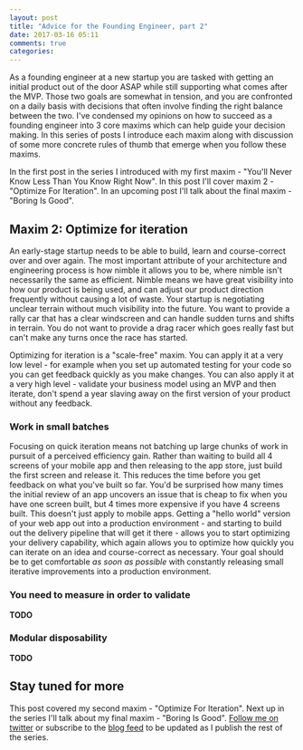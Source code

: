 ```yaml
---
layout: post
title: "Advice for the Founding Engineer, part 2"
date: 2017-03-16 05:11
comments: true
categories: 
---
```


As a founding engineer at a new startup you are tasked with getting an initial product out of the door ASAP while still supporting what comes after the MVP. Those two goals are somewhat in tension, and you are confronted on a daily basis with decisions that often involve finding the right balance between the two. I've condensed my opinions on how to succeed as a founding engineer into 3 core maxims which can help guide your decision making. In this series of posts I introduce each maxim along with discussion of some more concrete rules of thumb that emerge when you follow these maxims.

In the first post in the series I introduced with my first maxim - "You'll Never Know Less Than You Know Right Now". In this post I'll cover maxim 2 - "Optimize For Iteration". In an upcoming post I'll talk about the final maxim - "Boring Is Good". 

## Maxim 2: Optimize for iteration
An early-stage startup needs to be able to build, learn and course-correct over and over again. The most important attribute of your architecture and engineering process is how nimble it allows you to be, where nimble isn't necessarily the same as efficient. Nimble means we have great visibility into how our product is being used, and can adjust our product direction frequently without causing a lot of waste. Your startup is negotiating unclear terrain without much visibility into the future. You want to provide a rally car that has a clear windscreen and can handle sudden turns and shifts in terrain. You do not want to provide a drag racer which goes really fast but can't make any turns once the race has started.

Optimizing for iteration is a "scale-free" maxim. You can apply it at a very low level - for example when you set up automated testing for your code so you can get feedback quickly as you make changes. You can also apply it at a very high level - validate your business model using an MVP and then iterate, don't spend a year slaving away on the first version of your product without any feedback.

### Work in small batches
Focusing on quick iteration means not batching up large chunks of work in pursuit of a perceived efficiency gain. Rather than waiting to build all 4 screens of your mobile app and then releasing to the app store, just build the first screen and release it. This reduces the time before you get feedback on what you've built so far. You'd be surprised how many times the initial review of an app uncovers an issue that is cheap to fix when you have one screen built, but 4 times more expensive if you have 4 screens built. This doesn't just apply to mobile apps. Getting a "hello world" version of your web app out into a production environment - and starting to build out the delivery pipeline that will get it there - allows you to start optimizing your delivery capability, which again allows you to optimize how quickly you can iterate on an idea and course-correct as necessary. Your goal should be to get comfortable *as soon as possible* with constantly releasing small iterative improvements into a production environment.

### You need to measure in order to validate
**TODO**

### Modular disposability
**TODO**

## Stay tuned for more

This post covered my second maxim - "Optimize For Iteration". Next up in the series I'll talk about my final maxim - "Boring Is Good". [Follow me on twitter](https://twitter.com/ph1) or subscribe to the [blog feed](/atom.xml) to be updated as I publish the rest of the series.

